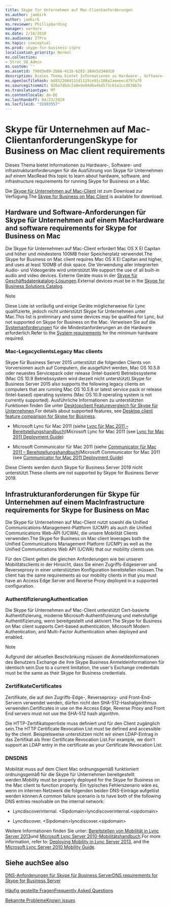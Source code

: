 ```yaml
---
title: Skype für Unternehmen auf Mac-Clientanforderungen
ms.author: jambirk
author: jambirk
ms.reviewer: PhillipGarding
manager: serdars
ms.date: 2/16/2018
ms.audience: ITPro
ms.topic: conceptual
ms.prod: skype-for-business-itpro
localization_priority: Normal
ms.collection:
- Strat_SB_Admin
ms.custom: ''
ms.assetid: 790d3e89-2b68-411b-b282-38de5d34dd10
description: Dieses Thema bietet Informationen zu Hardware-, Software- und infrastrukturanforderungen für die Ausführung von Skype für Unternehmen auf einem Mac
ms.openlocfilehash: bd8522684131d1119ce91c100a2aeeeec4797a70
ms.sourcegitcommit: 920a7dbdc2a0ede94d0a4bd573c01a1ccd838b7e
ms.translationtype: MT
ms.contentlocale: de-DE
ms.lasthandoff: 04/23/2019
ms.locfileid: "31993557"
---
```

# <a name="skype-for-business-on-mac-client-requirements"></a><span data-ttu-id="1054d-103">Skype für Unternehmen auf Mac-Clientanforderungen</span><span class="sxs-lookup"><span data-stu-id="1054d-103">Skype for Business on Mac client requirements</span></span>
 
<span data-ttu-id="1054d-104">Dieses Thema bietet Informationen zu Hardware-, Software- und infrastrukturanforderungen für die Ausführung von Skype für Unternehmen auf einem Mac</span><span class="sxs-lookup"><span data-stu-id="1054d-104">Read this topic to learn about hardware, software, and infrastructure requirements for running Skype for Business on a Mac.</span></span>
  
<span data-ttu-id="1054d-105">Die [Skype für Unternehmen auf Mac-Client](https://products.office.com/en-us/skype-for-business/download-app?tab=tabs-3#Mac) ist zum Download zur Verfügung.</span><span class="sxs-lookup"><span data-stu-id="1054d-105">The [Skype for Business on Mac Client](https://products.office.com/en-us/skype-for-business/download-app?tab=tabs-3#Mac) is available for download.</span></span>
  
## <a name="hardware-and-software-requirements-for-skype-for-business-on-mac"></a><span data-ttu-id="1054d-106">Hardware und Software-Anforderungen für Skype für Unternehmen auf einem Mac</span><span class="sxs-lookup"><span data-stu-id="1054d-106">Hardware and software requirements for Skype for Business on Mac</span></span>

<span data-ttu-id="1054d-107">Die Skype für Unternehmen auf Mac-Client erfordert Mac OS X El Capitan und höher und mindestens 100MB freier Speicherplatz verwendet.</span><span class="sxs-lookup"><span data-stu-id="1054d-107">The Skype for Business on Mac client requires Mac OS X El Capitan and higher, and uses at least 100MB of disk space.</span></span> <span data-ttu-id="1054d-108">Die Verwendung aller integrierten Audio- und Videogeräte wird unterstützt.</span><span class="sxs-lookup"><span data-stu-id="1054d-108">We support the use of all built-in audio and video devices.</span></span> <span data-ttu-id="1054d-109">Externe Geräte muss in der [Skype für Geschäftsdatenkatalog-Lösungen](https://partnersolutions.skypeforbusiness.com/solutionscatalog).</span><span class="sxs-lookup"><span data-stu-id="1054d-109">External devices must be in the [Skype for Business Solutions Catalog](https://partnersolutions.skypeforbusiness.com/solutionscatalog).</span></span> 
  
> [!NOTE]
> <span data-ttu-id="1054d-110">Diese Liste ist vorläufig und einige Geräte möglicherweise für Lync qualifizierte, jedoch nicht unterstützt Skype für Unternehmen unter Mac.</span><span class="sxs-lookup"><span data-stu-id="1054d-110">This list is preliminary and some devices may be qualified for Lync, but not supported on Skype for Business on the Mac.</span></span> <span data-ttu-id="1054d-111">Verweisen Sie auf die [Systemanforderungen](https://products.office.com/en-us/office-system-requirements) für die Mindestanforderungen an die Hardware erforderlich.</span><span class="sxs-lookup"><span data-stu-id="1054d-111">Refer to the [System requirements](https://products.office.com/en-us/office-system-requirements) for the minimum hardware required.</span></span>
  
### <a name="legacy-mac-clients"></a><span data-ttu-id="1054d-112">Mac-Legacyclients</span><span class="sxs-lookup"><span data-stu-id="1054d-112">Legacy Mac clients</span></span>

<span data-ttu-id="1054d-113">Skype für Business Server 2015 unterstützt die folgenden Clients von Vorversionen auch auf Computern, die ausgeführt werden, Mac OS 10.5.8 oder neuestes Servicepack oder release (Intel-basiert) Betriebssysteme (Mac OS 10.9 Betriebssystem wird derzeit nicht unterstützt).</span><span class="sxs-lookup"><span data-stu-id="1054d-113">Skype for Business Server 2015 also supports the following legacy clients on computers that are running Mac OS 10.5.8 or latest service pack or release (Intel-based) operating systems (Mac OS 10.9 operating system is not currently supported).</span></span> <span data-ttu-id="1054d-114">Ausführliche Informationen zu unterstützten Funktionen finden Sie unter [Desktopclient Featurevergleich für Skype für Unternehmen](desktop-feature-comparison.md).</span><span class="sxs-lookup"><span data-stu-id="1054d-114">For details about supported features, see [Desktop client feature comparison for Skype for Business](desktop-feature-comparison.md).</span></span>
  
- <span data-ttu-id="1054d-115">Microsoft Lync für Mac 2011 (siehe [Lync für Mac 2011 – Bereitstellungshandbuch](https://go.microsoft.com/fwlink/p/?LinkId=268786))</span><span class="sxs-lookup"><span data-stu-id="1054d-115">Microsoft Lync for Mac 2011 (see [Lync for Mac 2011 Deployment Guide](https://go.microsoft.com/fwlink/p/?LinkId=268786))</span></span>
    
- <span data-ttu-id="1054d-116">Microsoft Communicator für Mac 2011 (siehe [Communicator für Mac 2011 – Bereitstellungshandbuch](https://go.microsoft.com/fwlink/p/?LinkId=268787))</span><span class="sxs-lookup"><span data-stu-id="1054d-116">Microsoft Communicator for Mac 2011 (see [Communicator for Mac 2011 Deployment Guide](https://go.microsoft.com/fwlink/p/?LinkId=268787))</span></span>
 
<span data-ttu-id="1054d-117">Diese Clients werden durch Skype für Business Server 2019 nicht unterstützt.</span><span class="sxs-lookup"><span data-stu-id="1054d-117">These clients are not supported by Skype for Business Server 2019.</span></span>
   
## <a name="infrastructure-requirements-for-skype-for-business-on-mac"></a><span data-ttu-id="1054d-118">Infrastrukturanforderungen für Skype für Unternehmen auf einem Mac</span><span class="sxs-lookup"><span data-stu-id="1054d-118">Infrastructure requirements for Skype for Business on Mac</span></span>
<span data-ttu-id="1054d-119"><a name="Infrastructure"> </a></span><span class="sxs-lookup"><span data-stu-id="1054d-119"></span></span>

<span data-ttu-id="1054d-120">Die Skype für Unternehmen auf Mac-Client nutzt sowohl die Unified Communications-Management-Plattform (UCMP) als auch die Unified Communications Web-API (UCWA), die unsere Mobilität Clients verwenden.</span><span class="sxs-lookup"><span data-stu-id="1054d-120">The Skype for Business on Mac client leverages both the Unified Communications Management Platform (UCMP) as well as the Unified Communications Web API (UCWA) that our mobility clients use.</span></span>
  
<span data-ttu-id="1054d-121">Für den Client gelten die gleichen Anforderungen wie bei unseren Mobilitätsclients in der Hinsicht, dass Sie einen Zugriffs-Edgeserver und Reverseproxy in einer unterstützten Konfiguration bereitstellen müssen.</span><span class="sxs-lookup"><span data-stu-id="1054d-121">The client has the same requirements as our mobility clients in that you must have an Access Edge Server and Reverse Proxy deployed in a supported configuration.</span></span> 
  
### <a name="authentication"></a><span data-ttu-id="1054d-122">Authentifizierung</span><span class="sxs-lookup"><span data-stu-id="1054d-122">Authentication</span></span>

<span data-ttu-id="1054d-123">Die Skype für Unternehmen auf Mac-Client unterstützt Cert-basierte Authentifizierung, moderne Microsoft-Authentifizierung und mehrstufige Authentifizierung, wenn bereitgestellt und aktiviert.</span><span class="sxs-lookup"><span data-stu-id="1054d-123">The Skype for Business on Mac client supports Cert-based authentication, Microsoft Modern Authentication, and Multi-Factor Authentication when deployed and enabled.</span></span>
  
> [!NOTE]
> <span data-ttu-id="1054d-124">Aufgrund der aktuellen Beschränkung müssen die Anmeldeinformationen des Benutzers Exchange die ihre Skype Business Anmeldeinformationen für identisch sein.</span><span class="sxs-lookup"><span data-stu-id="1054d-124">Due to a current limitation, the user's Exchange credentials must be the same as their Skype for Business credentials.</span></span> 
  
### <a name="certificates"></a><span data-ttu-id="1054d-125">Zertifikate</span><span class="sxs-lookup"><span data-stu-id="1054d-125">Certificates</span></span>

<span data-ttu-id="1054d-126">Zertifikate, die auf den Zugriffs-Edge-, Reverseproxy- und Front-End-Servern verwendet werden, dürfen nicht den SHA-512-Hashalgorithmus verwenden.</span><span class="sxs-lookup"><span data-stu-id="1054d-126">Certificates in use on the Access Edge, Reverse Proxy and Front End servers must not use the SHA-512 hash algorithm.</span></span>
  
<span data-ttu-id="1054d-127">Die HTTP-Zertifikatsperrliste muss definiert und für den Client zugänglich sein.</span><span class="sxs-lookup"><span data-stu-id="1054d-127">The HTTP Certificate Revocation List must be defined and accessible by the client.</span></span> <span data-ttu-id="1054d-128">Beispielsweise unterstützen nicht wir einen LDAP-Eintrag in das Zertifikat als Ihrer Certificate Revocation List.</span><span class="sxs-lookup"><span data-stu-id="1054d-128">For example, we don't support an LDAP entry in the certificate as your Certificate Revocation List.</span></span>
  
### <a name="dns"></a><span data-ttu-id="1054d-129">DNS</span><span class="sxs-lookup"><span data-stu-id="1054d-129">DNS</span></span>

<span data-ttu-id="1054d-130">Mobilität muss auf dem Client Mac ordnungsgemäß funktioniert ordnungsgemäß für die Skype für Unternehmen bereitgestellt werden.</span><span class="sxs-lookup"><span data-stu-id="1054d-130">Mobility must be properly deployed for the Skype for Business on the Mac client to function properly.</span></span> <span data-ttu-id="1054d-131">Ein typisches Fehlerszenario wäre es, wenn im internen Netzwerk die folgenden beiden DNS-Einträge aufgelöst werden können:</span><span class="sxs-lookup"><span data-stu-id="1054d-131">A common failure scenario is to have both of the following DNS entries resolvable on the internal network:</span></span>
  
- <span data-ttu-id="1054d-132">Lyncdiscoverinternal. \<Sipdomain\></span><span class="sxs-lookup"><span data-stu-id="1054d-132">lyncdiscoverinternal.\<sipdomain\></span></span>
    
- <span data-ttu-id="1054d-133">Lyncdiscover. \<Sipdomain\></span><span class="sxs-lookup"><span data-stu-id="1054d-133">lyncdiscover.\<sipdomain\></span></span>
    
<span data-ttu-id="1054d-134">Weitere Informationen finden Sie unter: [Bereitstellen von Mobilität in Lync Server 2013](https://go.microsoft.com/fwlink/p/?LinkId=798224)und [Microsoft Lync Server 2010-Mobilitätshandbuch](https://go.microsoft.com/fwlink//p/?LinkId=798226).</span><span class="sxs-lookup"><span data-stu-id="1054d-134">For more information, refer to: [Deploying Mobility in Lync Server 2013](https://go.microsoft.com/fwlink/p/?LinkId=798224), and the [Microsoft Lync Server 2010 Mobility Guide](https://go.microsoft.com/fwlink//p/?LinkId=798226).</span></span>
  
## <a name="see-also"></a><span data-ttu-id="1054d-135">Siehe auch</span><span class="sxs-lookup"><span data-stu-id="1054d-135">See also</span></span>
<span data-ttu-id="1054d-136"><a name="Infrastructure"> </a></span><span class="sxs-lookup"><span data-stu-id="1054d-136"></span></span>

[<span data-ttu-id="1054d-137">DNS-Anforderungen für Skype für Business Server</span><span class="sxs-lookup"><span data-stu-id="1054d-137">DNS requirements for Skype for Business Server</span></span>](../../plan-your-deployment/network-requirements/dns.md)

[<span data-ttu-id="1054d-138">Häufig gestellte Fragen</span><span class="sxs-lookup"><span data-stu-id="1054d-138">Frequently Asked Questions</span></span>](https://go.microsoft.com/fwlink/p/?LinkId=798227)
  
[<span data-ttu-id="1054d-139">Bekannte Probleme</span><span class="sxs-lookup"><span data-stu-id="1054d-139">Known issues </span></span>](https://go.microsoft.com/fwlink/p/?LinkId=798228)
